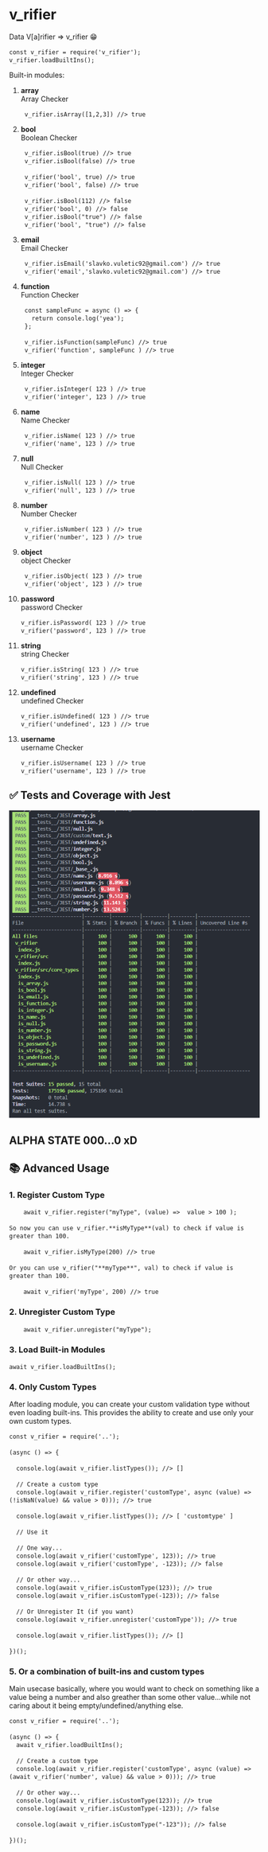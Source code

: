 # v_rifier

Data V[a]rifier => v_rifier 😁

    const v_rifier = require('v_rifier');
    v_rifier.loadBuiltIns();

Built-in modules:

1. **array**  
Array Checker

        v_rifier.isArray([1,2,3]) //> true

2. **bool**  
Boolean Checker

        v_rifier.isBool(true) //> true
        v_rifier.isBool(false) //> true

        v_rifier('bool', true) //> true
        v_rifier('bool', false) //> true

        v_rifier.isBool(112) //> false
        v_rifier('bool', 0) //> false
        v_rifier.isBool("true") //> false
        v_rifier('bool', "true") //> false

3. **email**  
Email Checker

        v_rifier.isEmail('slavko.vuletic92@gmail.com') //> true
        v_rifier('email','slavko.vuletic92@gmail.com') //> true

4. **function**  
Function Checker

        const sampleFunc = async () => {
          return console.log('yea');
        };

        v_rifier.isFunction(sampleFunc) //> true
        v_rifier('function', sampleFunc ) //> true

5. **integer**  
Integer Checker

        v_rifier.isInteger( 123 ) //> true
        v_rifier('integer', 123 ) //> true

6. **name**  
Name Checker

        v_rifier.isName( 123 ) //> true
        v_rifier('name', 123 ) //> true

7. **null**  
Null Checker

        v_rifier.isNull( 123 ) //> true
        v_rifier('null', 123 ) //> true

8. **number**  
Number Checker

        v_rifier.isNumber( 123 ) //> true
        v_rifier('number', 123 ) //> true

9. **object**  
object Checker

        v_rifier.isObject( 123 ) //> true
        v_rifier('object', 123 ) //> true

10. **password**  
password Checker

        v_rifier.isPassword( 123 ) //> true
        v_rifier('password', 123 ) //> true

11. **string**  
string Checker

        v_rifier.isString( 123 ) //> true
        v_rifier('string', 123 ) //> true

12. **undefined**  
undefined Checker

        v_rifier.isUndefined( 123 ) //> true
        v_rifier('undefined', 123 ) //> true

13. **username**  
username Checker

        v_rifier.isUsername( 123 ) //> true
        v_rifier('username', 123 ) //> true

## **✅ Tests and Coverage with Jest**

![Test and Coverage with Jest](coverage.png)

## ALPHA STATE 000...0 xD

## 📚 Advanced Usage

### 1. Register Custom Type

        await v_rifier.register("myType", (value) =>  value > 100 );

    So now you can use v_rifier.**isMyType**(val) to check if value is greater than 100.

        await v_rifier.isMyType(200) //> true

    Or you can use v_rifier("**myType**", val) to check if value is greater than 100.

        await v_rifier('myType', 200) //> true

### 2. Unregister Custom Type

        await v_rifier.unregister("myType");

### 3. Load Built-in Modules

    await v_rifier.loadBuiltIns();

### 4. Only Custom Types

After loading module, you can create your custom validation type without even loading built-ins. This provides the ability to create and use only your own custom types.

    const v_rifier = require('..');

    (async () => {

      console.log(await v_rifier.listTypes()); //> []

      // Create a custom type
      console.log(await v_rifier.register('customType', async (value) => (!isNaN(value) && value > 0))); //> true

      console.log(await v_rifier.listTypes()); //> [ 'customtype' ]

      // Use it

      // One way...
      console.log(await v_rifier('customType', 123)); //> true
      console.log(await v_rifier('customType', -123)); //> false

      // Or other way...
      console.log(await v_rifier.isCustomType(123)); //> true
      console.log(await v_rifier.isCustomType(-123)); //> false

      // Or Unregister It (if you want)
      console.log(await v_rifier.unregister('customType')); //> true

      console.log(await v_rifier.listTypes()); //> []

    })();

### 5. Or a combination of built-ins and custom types

Main usecase basically, where you would want to check on something like a value being a number and also greather than some other value...while not caring about it being empty/undefined/anything else.

    const v_rifier = require('..');

    (async () => {
      await v_rifier.loadBuiltIns();

      // Create a custom type
      console.log(await v_rifier.register('customType', async (value) => (await v_rifier('number', value) && value > 0))); //> true

      // Or other way...
      console.log(await v_rifier.isCustomType(123)); //> true
      console.log(await v_rifier.isCustomType(-123)); //> false

      console.log(await v_rifier.isCustomType("-123")); //> false

    })();

